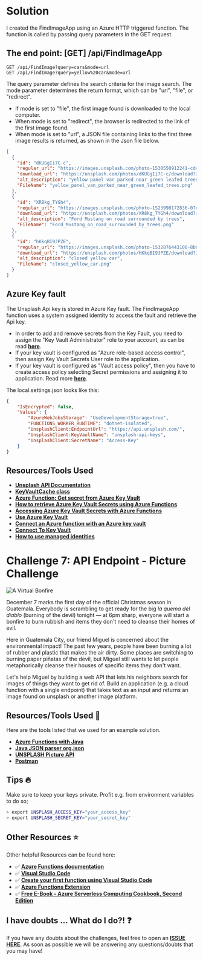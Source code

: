 # Solution
I created the FindImageApp using an Azure HTTP triggered function. The function is called by passing query parameters in the GET request.
## The end point: [GET] /api/FindImageApp
```
GET /api/FindImage?query=cars&mode=url
GET /api/FindImage?query=yellow%20car&mode=url
```
The query parameter defines the search criteria for the image search. The mode parameter determines the return format, which can be "url", "file", or "redirect".

* If mode is set to "file", the first image found is downloaded to the local computer.
* When mode is set to "redirect", the browser is redirected to the link of the first image found.
* When mode is set to "url", a JSON file containing links to the first three image results is returned, as shown in the Json file below. 

```json
[
  {
    "id": "dKUGgIi7C-c",
    "regular_url": "https://images.unsplash.com/photo-1530550912241-cd4506bfc27d?crop=entropy&cs=tinysrgb&fit=max&fm=jpg&ixid=M3w2MzYwOTF8MHwxfHNlYXJjaHwxfHx5ZWxsb3clMjBjYXJ8ZW58MHx8fHwxNzIyMTY3Nzg1fDA&ixlib=rb-4.0.3&q=80&w=1080",
    "download_url": "https://unsplash.com/photos/dKUGgIi7C-c/download?ixid=M3w2MzYwOTF8MHwxfHNlYXJjaHwxfHx5ZWxsb3clMjBjYXJ8ZW58MHx8fHwxNzIyMTY3Nzg1fDA",
    "alt_description": "yellow panel van parked near green leafed trees",
    "FileName": "yellow_panel_van_parked_near_green_leafed_trees.png"
  },
  {
    "id": "XR8kg_TYGh4",
    "regular_url": "https://images.unsplash.com/photo-1523998172836-07d4ac80b873?crop=entropy&cs=tinysrgb&fit=max&fm=jpg&ixid=M3w2MzYwOTF8MHwxfHNlYXJjaHwyfHx5ZWxsb3clMjBjYXJ8ZW58MHx8fHwxNzIyMTY3Nzg1fDA&ixlib=rb-4.0.3&q=80&w=1080",
    "download_url": "https://unsplash.com/photos/XR8kg_TYGh4/download?ixid=M3w2MzYwOTF8MHwxfHNlYXJjaHwyfHx5ZWxsb3clMjBjYXJ8ZW58MHx8fHwxNzIyMTY3Nzg1fDA",
    "alt_description": "Ford Mustang on road surrounded by trees",
    "FileName": "Ford_Mustang_on_road_surrounded_by_trees.png"
  },
  {
    "id": "hKkqBI9JPZE",
    "regular_url": "https://images.unsplash.com/photo-1532876443100-8b02d4490723?crop=entropy&cs=tinysrgb&fit=max&fm=jpg&ixid=M3w2MzYwOTF8MHwxfHNlYXJjaHwzfHx5ZWxsb3clMjBjYXJ8ZW58MHx8fHwxNzIyMTY3Nzg1fDA&ixlib=rb-4.0.3&q=80&w=1080",
    "download_url": "https://unsplash.com/photos/hKkqBI9JPZE/download?ixid=M3w2MzYwOTF8MHwxfHNlYXJjaHwzfHx5ZWxsb3clMjBjYXJ8ZW58MHx8fHwxNzIyMTY3Nzg1fDA",
    "alt_description": "closed yellow car",
    "FileName": "closed_yellow_car.png"
  }
]
``` 
## Azure Key fault
The Unsplash Api key is stored in Azure Key fault. The FindImageApp function uses a system assigned identity to access the fault and retrieve the Api key. 

* In order to add and remove secrets from the Key Fault, you need to assign the "Key Vault Administrator" role to your account, as can be read **[here](https://learn.microsoft.com/en-us/answers/questions/1370440/azure-keyvault-the-operation-is-not-allowed-by-rba)**.
* If your key vault is configured as "Azure role-based access control", then assign Key Vault Secrets User role to the application.
* If your key vault is configured as "Vault access policy", then you have to create access policy selecting Secret permissions and assigning it to application. Read more **[here](https://stackoverflow.com/questions/77760514/how-to-retrieve-secret-from-azure-key-vault-from-console-application)**.

The local.settings.json looks like this:
```json
{
    "IsEncrypted": false,
    "Values": {
        "AzureWebJobsStorage": "UseDevelopmentStorage=true",
        "FUNCTIONS_WORKER_RUNTIME": "dotnet-isolated",
        "UnsplashClient:EndpointUrl": "https://api.unsplash.com/",
        "UnsplashClient:KeyVaultName": "unsplash-api-keys",
        "UnsplashClient:SecretName": "Access-Key"
    }
}
``` 

## Resources/Tools Used

-   **[Unsplash API Documentation](https://unsplash.com/documentation#search-photos)**
-   **[KeyVaultCache class](https://mcguirev10.com/2017/12/23/easy-configuration-sharing-with-azure-key-vault.html)**
-   **[Azure Function: Get secret from Azure Key Vault](https://community.dynamics.com/blogs/post/?postid=f85ae982-2756-4750-8385-bd386dec5c3e)**
-   **[How to retrieve Azure Key Vault Secrets using Azure Functions](https://turbo360.com/blog/how-to-retrieve-azure-key-vault-secrets-using-azure-functions-part-i)**
-   **[Accessing Azure Key Vault Secrets with Azure Functions](https://medium.com/@dssc2022yt/accessing-azure-key-vault-secrets-with-azure-functions-2e651980f292)**
-   **[Use Azure Key Vault](https://www.loginradius.com/blog/engineering/guest-post/using-azure-key-vault-with-an-azure-web-app-in-c-sharp/)**
-   **[Connect an Azure function with an Azure key vault](https://medium.com/@ssbmqtjt/how-to-connect-an-azure-function-with-an-azure-key-vault-azure-portal-and-python-bd5140178a7)**
-   **[Connect To Key Vault](https://learn.microsoft.com/en-us/azure/key-vault/general/tutorial-net-create-vault-azure-web-app?tabs=azure-cli)**
-   **[How to use managed identities](https://learn.microsoft.com/en-us/azure/app-service/overview-managed-identity?tabs=portal%2Chttp)**

# Challenge 7: API Endpoint - Picture Challenge

![A Virtual Bonfire](https://res.cloudinary.com/jen-looper/image/upload/v1575132446/images/challenge-7_kzcrtm.jpg)

December 7 marks the first day of the official Christmas season in Guatemala. Everybody is scrambling to get ready for the big _la quema del diablo_ (burning of the devil) tonight — at 6pm sharp, everyone will start a bonfire to burn rubbish and items they don't need to cleanse their homes of evil.

Here in Guatemala City, our friend Miguel is concerned about the environmental impact! The past few years, people have been burning a lot of rubber and plastic that makes the air dirty. Some places are switching to burning paper piñatas of the devil, but Miguel still wants to let people metaphorically cleanse their houses of specific items they don't want.

Let's help Miguel by building a web API that lets his neighbors search for images of things they want to get rid of. Build an application (e.g. a cloud function with a single endpoint) that takes text as an input and returns an image found on unsplash or another image platform.

## Resources/Tools Used 🚀
Here are the tools listed that we used for an example solution.

-   **[Azure Functions with Java](https://docs.microsoft.com/azure/azure-functions/functions-create-first-java-maven/?WT.mc_id=25daysofserverless-github-sakriema)**
-   **[Java JSON parser org.json](https://search.maven.org/classic/#search%7Cgav%7C1%7Cg%3A%22org.json%22%20AND%20a%3A%22json%22)**
-   **[UNSPLASH Picture API](https://unsplash.com/)**
-   **[Postman](https://www.getpostman.com/downloads/)**


## Tips 🔥

Make sure to keep your keys private. Profit e.g. from environment variables to do so;

```bash
> export UNSPLASH_ACCESS_KEY="your_access_key"
> export UNSPLASH_SECRET_KEY="your_secret_key"
```

## Other Resources ⭐️

Other helpful Resources can be found here:

-   ✅ **[Azure Functions documentation](https://docs.microsoft.com/azure/azure-functions?WT.mc_id=25daysofserverless-github-sakriema)**
-   ✅ **[Visual Studio Code](https://code.visualstudio.com/?WT.mc_id=25daysofserverless-github-sakriema)**
-   ✅ **[Create your first function using Visual Studio Code](https://docs.microsoft.com/azure/azure-functions/functions-create-first-function-vs-code?WT.mc_id=25daysofserverless-github-sakriema)**
-   ✅ **[Azure Functions Extension](https://marketplace.visualstudio.com/items?itemName=ms-azuretools.vscode-azurefunctions&WT.mc_id=25daysofserverless-github-sakriema)**
-   ✅ **[Free E-Book - Azure Serverless Computing Cookbook, Second Edition](https://azure.microsoft.com/resources/azure-serverless-computing-cookbook/?WT.mc_id=25daysofserverless-github-sakriema)**


## I have doubts ... What do I do?! ❓

If you have any doubts about the challenges, feel free to open an **[ISSUE HERE](https://github.com/microsoft/25-days-of-serverless/issues)**. As soon as possible we will be answering any questions/doubts that you may have!
